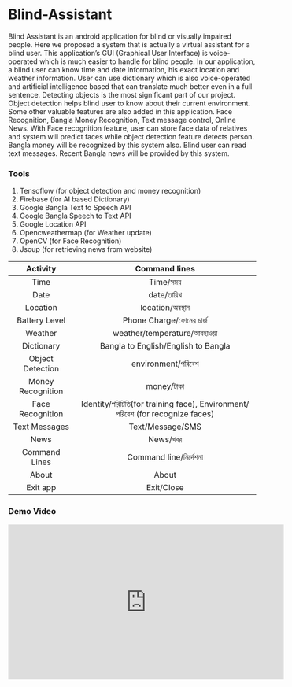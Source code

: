 # Blind-Assistant
Blind Assistant is an android application for blind or visually impaired people. Here we proposed a system that is actually a virtual assistant for a blind user. This application’s GUI (Graphical User Interface) is voice-operated which is much easier to handle for blind people. In our application, a blind user can know time and date information, his exact location and weather information. User can use dictionary which is also voice-operated and artificial intelligence based that can translate much better even in a full sentence. Detecting objects is the most significant part of our project. Object detection helps blind user to know about their current environment. Some other valuable features are also added in this application. Face Recognition, Bangla Money Recognition, Text message control, Online News. With Face recognition feature, user can store face data of relatives and system will predict faces while object detection feature detects person. Bangla money will be recognized by this system also. Blind user can read text messages. Recent Bangla news will be provided by this system.

### Tools
1. Tensoflow (for object detection and money recognition)
2. Firebase (for AI based Dictionary)
3. Google Bangla Text to Speech API
4. Google Bangla Speech to Text API
5. Google Location API
6. Opencweathermap (for Weather update)
7. OpenCV (for Face Recognition)
8. Jsoup (for retrieving news from website)

|Activity|Command lines|
|:-------------:|:------------:|
|Time|Time/সময়|                                   
|Date|date/তারিখ|                                  
|Location|location/অবস্থান|
|Battery Level|Phone Charge/ফোনের চার্জ|
|Weather|weather/temperature/আবহাওয়া|
|Dictionary|Bangla to English/English to Bangla|
|Object Detection|environment/পরিবেশ|
|Money Recognition|money/টাকা|
|Face Recognition|Identity/পরিচিতি(for training face), Environment/পরিবেশ (for recognize faces)|
|Text Messages|Text/Message/SMS|
|News|News/খবর|
|Command Lines|Command line/নির্দেশনা|
|About|About|
|Exit app|Exit/Close|

### Demo Video
<iframe width="560" height="315" src="https://www.youtube.com/embed/Z4lTI1dJPIc" frameborder="0" allow="accelerometer; autoplay; clipboard-write; encrypted-media; gyroscope; picture-in-picture" allowfullscreen></iframe>

